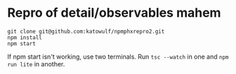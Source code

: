 
# Repro of detail/observables mahem

```
git clone git@github.com:katowulf/npmphxrepro2.git
npm install
npm start
```

If npm start isn't working, use two terminals. Run `tsc --watch` in one and `npm run lite` in another.
